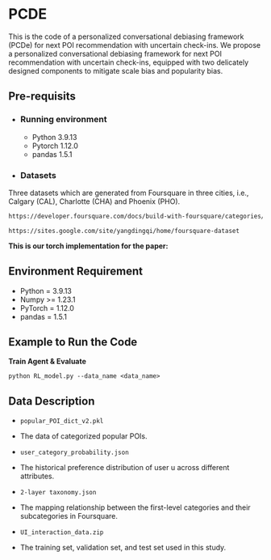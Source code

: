 # PCDE
This is the code of a personalized conversational debiasing framework (PCDe) for next POI recommendation with uncertain check-ins. We propose a personalized conversational debiasing framework for next POI recommendation with uncertain check-ins, equipped with two delicately designed components to mitigate scale bias and popularity bias.


## Pre-requisits
* ### Running environment
  - Python 3.9.13
  - Pytorch 1.12.0
  - pandas 1.5.1


* ### Datasets
Three datasets which are generated from Foursquare in three cities, i.e., Calgary (CAL), Charlotte (CHA) and Phoenix (PHO).
```bash
https://developer.foursquare.com/docs/build-with-foursquare/categories/
```
```
https://sites.google.com/site/yangdingqi/home/foursquare-dataset
```

**This is our torch implementation for the paper:**
## Environment Requirement
* Python = 3.9.13
* Numpy >= 1.23.1
* PyTorch = 1.12.0
* pandas = 1.5.1

## Example to Run the Code

**Train Agent & Evaluate**
```
python RL_model.py --data_name <data_name> 
```



## Data Description
* `popular_POI_dict_v2.pkl`
* The data of categorized popular POIs.

* `user_category_probability.json`
* The historical preference distribution of user u across different attributes.

* `2-layer taxonomy.json`
* The mapping relationship between the first-level categories and their subcategories in Foursquare.

* `UI_interaction_data.zip`
* The training set, validation set, and test set used in this study.

    
